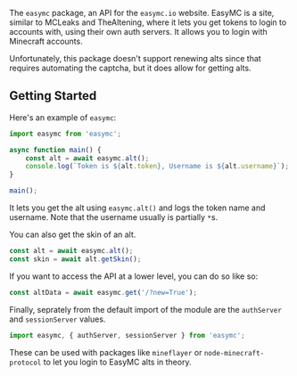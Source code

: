 The `easymc` package, an API for the `easymc.io` website. EasyMC is a site, similar to MCLeaks and TheAltening, where it lets you get tokens to login to accounts with, using their own auth servers. It allows you to login with Minecraft accounts.

Unfortunately, this package doesn\'t support renewing alts since that requires automating the captcha, but it does allow for getting alts.

## Getting Started

Here\'s an example of `easymc`:

```ts
import easymc from 'easymc';

async function main() {
	const alt = await easymc.alt();
	console.log(`Token is ${alt.token}, Username is ${alt.username}`);
}

main();
```

It lets you get the alt using `easymc.alt()` and logs the token name and username. Note that the username usually is partially `*`s.

You can also get the skin of an alt.

```ts
const alt = await easymc.alt();
const skin = await alt.getSkin();
```

If you want to access the API at a lower level, you can do so like so:
```ts
const altData = await easymc.get('/?new=True');
```

Finally, seprately from the default import of the module are the `authServer` and `sessionServer` values.

```ts
import easymc, { authServer, sessionServer } from 'easymc';
```
These can be used with packages like `mineflayer` or `node-minecraft-protocol` to let you login to EasyMC alts in theory.
